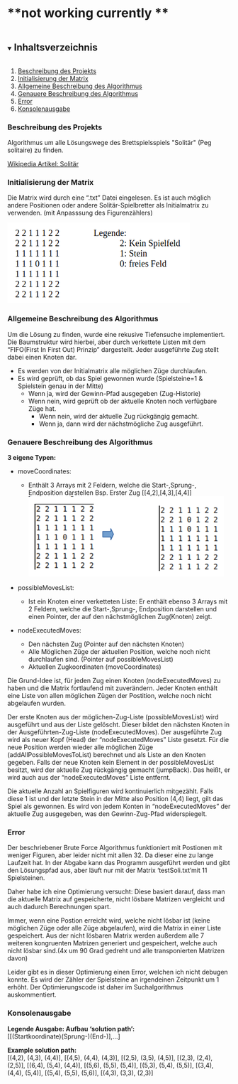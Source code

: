 # **not working currently **

<!-- TABLE OF CONTENTS -->
<details open="open">
  <summary><h2 style="display: inline-block">Inhaltsverzeichnis</h2></summary>
  <ol>
    <li>
      <a href="#beschreibung-des-projekts">Beschreibung des Projekts</a>
    </li>
    <li>
      <a href="#initialisierung-der-matrix">Initialisierung der Matrix</a>
    </li>
    <li>
      <a href="#allgemeine-beschreibung-des-algorithmus">Allgemeine Beschreibung des Algorithmus</a>
    </li>
    <li>
      <a href="#genauere-beschreibung-des-algorithmus">Genauere Beschreibung des Algorithmus</a>
    </li>
    <li>
      <a href="#Error">Error</a>
    </li>
        <li>
      <a href="#konsolenausgabe">Konsolenausgabe</a>
    </li>
  </ol>
</details>

### Beschreibung des Projekts
Algorithmus um alle Lösungswege des Brettspielsspiels "Solitär" (Peg solitaire) zu finden.

[Wikipedia Artikel: Solitär](https://de.wikipedia.org/wiki/Solit%C3%A4r_(Brettspiel))


### Initialisierung der Matrix 
Die Matrix wird durch eine “.txt” Datei eingelesen. Es ist auch möglich andere Positionen oder
andere Solitär-Spielbretter als Initialmatrix zu verwenden. (mit Anpasssung des Figurenzählers)

![matrixDescription](./images/matrixWithLegend.png)


### Allgemeine Beschreibung des Algorithmus
Um die Lösung zu finden, wurde eine rekusive Tiefensuche implementiert. Die Baumstruktur wird
hierbei, aber durch verkettete Listen mit dem “FIFO(First In First Out) Prinzip” dargestellt. Jeder
ausgeführte Zug stellt dabei einen Knoten dar.

- Es werden von der Initialmatrix alle möglichen Züge durchlaufen.
- Es wird geprüft, ob das Spiel gewonnen wurde (Spielsteine=1 & Spielstein genau in der Mitte)
    - Wenn ja, wird der Gewinn-Pfad ausgegeben (Zug-Historie)
    - Wenn nein, wird geprüft ob der aktuelle Knoten noch verfügbare Züge hat.
      - Wenn nein, wird der aktuelle Zug rückgängig gemacht.
      - Wenn ja, dann wird der nächstmögliche Zug ausgeführt.

### Genauere Beschreibung des Algorithmus
**3 eigene Typen:**

- moveCoordinates: 
  - Enthält 3 Arrays mit 2 Feldern, welche die Start-,Sprung-, Endposition darstellen
  Bsp. Erster Zug [[4,2],[4,3],[4,4]]
      ![matrixDescription](./images/gameplay.png)



- possibleMovesList: 
  - Ist ein Knoten einer verketteten Liste: Er enthält ebenso 3 Arrays mit 2 Feldern,
  welche die Start-,Sprung-, Endposition darstellen und einen Pointer, der auf den nächstmöglichen
  Zug(Knoten) zeigt.


- nodeExecutedMoves:
  - Den nächsten Zug (Pointer auf den nächsten Knoten)
  - Alle Möglichen Züge der aktuellen Position, welche noch nicht durchlaufen sind. (Pointer auf
  possibleMovesList)
  - Aktuellen Zugkoordinaten (moveCoordinates)

Die Grund-Idee ist, für jeden Zug einen Knoten (nodeExecutedMoves) zu haben und die Matrix
fortlaufend mit zuverändern.
Jeder Knoten enthält eine Liste von allen möglichen Zügen der Postition, welche noch nicht
abgelaufen wurden.

Der erste Knoten aus der möglichen-Zug-Liste (possibleMovesList) wird ausgeführt und aus der
Liste gelöscht.
Dieser bildet den nächsten Knoten in der Ausgeführten-Zug-Liste (nodeExecutedMoves). Der
ausgeführte Zug wird als neuer Kopf (Head) der “nodeExecutedMoves” Liste gesetzt. Für die neue
Position werden wieder alle möglichen Züge (addAllPossibleMovesToList) berechnet und als Liste
an den Knoten gegeben.
Falls der neue Knoten kein Element in der possibleMovesList besitzt, wird der aktuelle Zug
rückgängig gemacht (jumpBack). Das heißt, er wird auch aus der “nodeExecutedMoves” Liste
entfernt.

Die aktuelle Anzahl an Spielfiguren wird kontinuierlich mitgezählt. Falls diese 1 ist und der letzte
Stein in der Mitte also Position (4,4) liegt, gilt das Spiel als gewonnen. Es wird von jedem Konten
in “nodeExecutedMoves” der aktuelle Zug ausgegeben, was den Gewinn-Zug-Pfad widerspiegelt.


### Error
Der beschriebener Brute Force Algorithmus funktioniert mit Postionen mit weniger Figuren, aber
leider nicht mit allen 32. Da dieser eine zu lange Laufzeit hat. In der Abgabe kann das Programm
ausgeführt werden und gibt den Lösungspfad aus, aber läuft nur mit der Matrix ‘testSoli.txt’mit
11 Spielsteinen.

Daher habe ich eine Optimierung versucht:
Diese basiert darauf, dass man die aktuelle Matrix auf gespeicherte, nicht lösbare Matrizen
vergleicht und auch dadurch Berechnungen spart.

Immer, wenn eine Postion erreicht wird, welche nicht lösbar ist (keine möglichen Züge oder alle
Züge abgelaufen), wird die Matrix in einer Liste gespeichert. Aus der nicht lösbaren Matrix werden
außerdem alle 7 weiteren kongruenten Matrizen generiert und gespeichert, welche auch nicht lösbar
sind.(4x um 90 Grad gedreht und alle transponierten Matrizen davon)

Leider gibt es in dieser Optimierung einen Error, welchen ich nicht debugen konnte. Es wird der
Zähler der Spielsteine an irgendeinen Zeitpunkt um 1 erhöht. Der Optimierungscode ist daher im
Suchalgorithmus auskommentiert.


### Konsolenausgabe

**Legende Ausgabe: Aufbau ‘solution path’:**\
[[(Startkoordinate)(Sprung-)(End-)],…]

**Example solution path:**\
[(4,2), (4,3), (4,4)], [(4,5), (4,4), (4,3)], [(2,5), (3,5), (4,5)], [(2,3), (2,4), (2,5)],
[(6,4), (5,4), (4,4)], [(5,6), (5,5), (5,4)], [(5,3), (5,4), (5,5)], [(3,4), (4,4), (5,4)],
[(5,4), (5,5), (5,6)], [(4,3), (3,3), (2,3)]